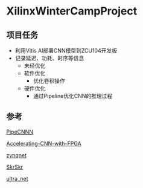 # XilinxWinterCampProject
## 项目任务

- 利用Vitis AI部署CNN模型到ZCU104开发板
- 记录延迟、功耗、时序等信息
  - 未经优化
  - 软件优化
    - 优化卷积操作
  - 硬件优化
    - 通过Pipeline优化CNN的推理过程

## 参考

[PipeCNNN](https://github.com/doonny/PipeCNN)

[Accelerating-CNN-with-FPGA](https://github.com/WalkerLau/Accelerating-CNN-with-FPGA)

[zynqnet](https://github.com/dgschwend/zynqnet)

[SkrSkr](https://github.com/jiangwx/SkrSkr)

[ultra_net](https://github.com/heheda365/ultra_net)

